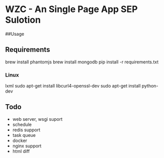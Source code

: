 # WZC - An Single Page App SEP Sulotion

##Usage



## Requirements

brew install phantomjs
brew install mongodb
pip install -r requirements.txt

### Linux
lxml
sudo apt-get install libcurl4-openssl-dev
sudo apt-get install python-dev
## Todo

- web server, wsgi suport
- schedule
- redis support
- task queue
- docker
- nginx support
- html diff

